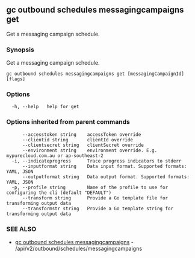 ## gc outbound schedules messagingcampaigns get

Get a messaging campaign schedule.

### Synopsis

Get a messaging campaign schedule.

```
gc outbound schedules messagingcampaigns get [messagingCampaignId] [flags]
```

### Options

```
  -h, --help   help for get
```

### Options inherited from parent commands

```
      --accesstoken string    accessToken override
      --clientid string       clientId override
      --clientsecret string   clientSecret override
      --environment string    environment override. E.g. mypurecloud.com.au or ap-southeast-2
  -i, --indicateprogress      Trace progress indicators to stderr
      --inputformat string    Data input format. Supported formats: YAML, JSON
      --outputformat string   Data output format. Supported formats: YAML, JSON
  -p, --profile string        Name of the profile to use for configuring the cli (default "DEFAULT")
      --transform string      Provide a Go template file for transforming output data
      --transformstr string   Provide a Go template string for transforming output data
```

### SEE ALSO

* [gc outbound schedules messagingcampaigns](gc_outbound_schedules_messagingcampaigns.html)	 - /api/v2/outbound/schedules/messagingcampaigns


